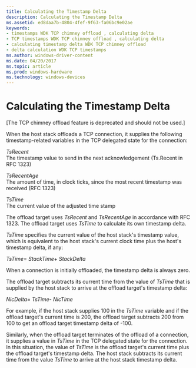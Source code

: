 ```yaml
---
title: Calculating the Timestamp Delta
description: Calculating the Timestamp Delta
ms.assetid: ed8daa7b-4804-4fef-9f63-fa06bc9e02ae
keywords:
- timestamps WDK TCP chimney offload , calculating delta
- TCP timestamps WDK TCP chimney offload , calculating delta
- calculating timestamp delta WDK TCP chimney offload
- delta calculation WDK TCP timestamps
ms.author: windows-driver-content
ms.date: 04/20/2017
ms.topic: article
ms.prod: windows-hardware
ms.technology: windows-devices
---
```


# Calculating the Timestamp Delta


\[The TCP chimney offload feature is deprecated and should not be used.\]

When the host stack offloads a TCP connection, it supplies the following timestamp-related variables in the TCP delegated state for the connection:

<a href="" id="tsrecent"></a>*TsRecent*  
The timestamp value to send in the next acknowledgement (Ts.Recent in RFC 1323)

<a href="" id="tsrecentage"></a>*TsRecentAge*  
The amount of time, in clock ticks, since the most recent timestamp was received (RFC 1323)

<a href="" id="tstime"></a>*TsTime*  
The current value of the adjusted time stamp

The offload target uses *TsRecent* and *TsRecentAge* in accordance with RFC 1323. The offload target uses *TsTime* to calculate its own timestamp delta.

*TsTime* specifies the current value of the host stack's timestamp value, which is equivalent to the host stack's current clock time plus the host's timestamp delta, if any:

*TsTime*= *StackTime*+ *StackDelta*

When a connection is initially offloaded, the timestamp delta is always zero.

The offload target subtracts its current time from the value of *TsTime* that is supplied by the host stack to arrive at the offload target's timestamp delta:

*NicDelta*= *TsTime*- *NicTime*

For example, if the host stack supplies 100 in the *TsTime* variable and if the offload target's current time is 200, the offload target subtracts 200 from 100 to get an offload target timestamp delta of -100.

Similarly, when the offload target terminates of the offload of a connection, it supplies a value in *TsTime* in the TCP delegated state for the connection. In this situation, the value of *TsTime* is the offload target's current time plus the offload target's timestamp delta. The host stack subtracts its current time from the value *TsTime* to arrive at the host stack timestamp delta.

 

 





